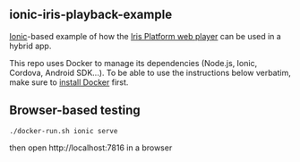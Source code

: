 ionic-iris-playback-example
---------------------------

[Ionic](https://ionicframework.com/)-based example of how the
[Iris Platform web player](https://irisplatform.io/docs/playback/web-player/)
can be used in a hybrid app.

This repo uses Docker to manage its dependencies
(Node.js, Ionic, Cordova, Android SDK...).
To be able to use the instructions below verbatim, make sure to
[install Docker](https://www.docker.com/products/docker) first.


## Browser-based testing

```
./docker-run.sh ionic serve
```
then open http://localhost:7816 in a browser
